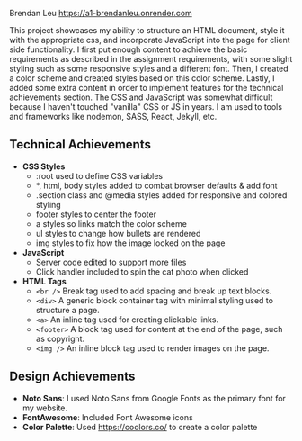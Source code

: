 Brendan Leu
https://a1-brendanleu.onrender.com

This project showcases my ability to structure an HTML document, style it with the appropriate css, and incorporate JavaScript into the page for client side functionality. I first put enough content to achieve the basic requirements as described in the assignment requirements, with some slight styling such as some responsive styles and a different font. Then, I created a color scheme and created styles based on this color scheme. Lastly, I added some extra content in order to implement features for the technical achievements section. The CSS and JavaScript was somewhat difficult because I haven't touched "vanilla" CSS or JS in years. I am used to tools and frameworks like nodemon, SASS, React, Jekyll, etc.

## Technical Achievements
- **CSS Styles**
  - :root used to define CSS variables
  - *, html, body styles added to combat browser defaults & add font
  - .section class and @media styles added for responsive and colored styling
  - footer styles to center the footer
  - a styles so links match the color scheme
  - ul styles to change how bullets are rendered
  - img styles to fix how the image looked on the page
- **JavaScript**
  - Server code edited to support more files
  - Click handler included to spin the cat photo when clicked
- **HTML Tags**
  - `<br />` Break tag used to add spacing and break up text blocks.
  - `<div>` A generic block container tag with minimal styling used to structure a page.
  - `<a>` An inline tag used for creating clickable links.
  - `<footer>` A block tag used for content at the end of the page, such as copyright.
  - `<img />` An inline block tag used to render images on the page.

## Design Achievements
- **Noto Sans**: I used Noto Sans from Google Fonts as the primary font for my website.
- **FontAwesome**: Included Font Awesome icons
- **Color Palette**: Used https://coolors.co/ to create a color palette
